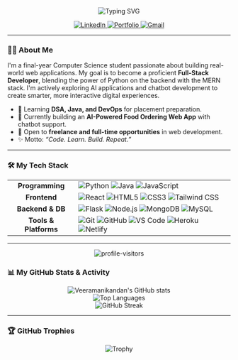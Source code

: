 <div align="center">
  <img src="https://readme-typing-svg.demolab.com?font=Fira+Code&weight=600&size=28&pause=900&center=true&vCenter=true&width=700&lines=Hi%2C+I'm+Jeevabarathi;Full-Stack+Developer+(Python+%2B+MERN);AI+Explorer+%7C+Chatbot+Builder;Code.+Learn.+Build.+Repeat." alt="Typing SVG" />
</div>

<p align="center">
  <a href="https://www.linkedin.com/in/jeevabarathi-d" target="_blank">
    <img src="https://img.shields.io/badge/LinkedIn-0A66C2?style=for-the-badge&logo=linkedin&logoColor=white" alt="LinkedIn">
  </a>
  <a href="https://jeevabarathi-portfolio.netlify.app/" target="_blank">
    <img src="https://img.shields.io/badge/Portfolio-FF5722?style=for-the-badge&logo=Google-chrome&logoColor=white" alt="Portfolio">
  </a>
   <a href="mailto:jeevabarathi6369@gmail.com">
    <img src="https://img.shields.io/badge/Gmail-D14836?style=for-the-badge&logo=gmail&logoColor=white" alt="Gmail">
  </a>
</p>

---

### 👨‍💻 About Me

I'm a final-year Computer Science student passionate about building real-world web applications. My goal is to become a proficient **Full-Stack Developer**, blending the power of Python on the backend with the MERN stack. I'm actively exploring AI applications and chatbot development to create smarter, more interactive digital experiences.

- 🌱 Learning **DSA, Java, and DevOps** for placement preparation.
- 🚀 Currently building an **AI-Powered Food Ordering Web App** with chatbot support.
- 💼 Open to **freelance and full-time opportunities** in web development.
- ✨ Motto: *“Code. Learn. Build. Repeat.”*

---

### 🛠️ My Tech Stack

<table>
  <tr>
    <td align="center"><strong>Programming</strong></td>
    <td>
      <img src="https://img.shields.io/badge/Python-3776AB?style=for-the-badge&logo=python&logoColor=white" alt="Python">
      <img src="https://img.shields.io/badge/Java-007396?style=for-the-badge&logo=java&logoColor=white" alt="Java">
      <img src="https://img.shields.io/badge/JavaScript-F7DF1E?style=for-the-badge&logo=javascript&logoColor=black" alt="JavaScript">
    </td>
  </tr>
  <tr>
    <td align="center"><strong>Frontend</strong></td>
    <td>
      <img src="https://img.shields.io/badge/React-20232A?style=for-the-badge&logo=react&logoColor=61DAFB" alt="React">
      <img src="https://img.shields.io/badge/HTML5-E34F26?style=for-the-badge&logo=html5&logoColor=white" alt="HTML5">
      <img src="https://img.shields.io/badge/CSS3-1572B6?style=for-the-badge&logo=css3&logoColor=white" alt="CSS3">
      <img src="https://img.shields.io/badge/Tailwind_CSS-38B2AC?style=for-the-badge&logo=tailwind-css&logoColor=white" alt="Tailwind CSS">
    </td>
  </tr>
  <tr>
    <td align="center"><strong>Backend & DB</strong></td>
    <td>
      <img src="https://img.shields.io/badge/Flask-000000?style=for-the-badge&logo=flask&logoColor=white" alt="Flask">
      <img src="https://img.shields.io/badge/Node.js-339933?style=for-the-badge&logo=nodedotjs&logoColor=white" alt="Node.js">
      <img src="https://img.shields.io/badge/MongoDB-47A248?style=for-the-badge&logo=mongodb&logoColor=white" alt="MongoDB">
      <img src="https://img.shields.io/badge/MySQL-005C84?style=for-the-badge&logo=mysql&logoColor=white" alt="MySQL">
    </td>
  </tr>
  <tr>
    <td align="center"><strong>Tools & Platforms</strong></td>
    <td>
      <img src="https://img.shields.io/badge/Git-F05032?style=for-the-badge&logo=git&logoColor=white" alt="Git">
      <img src="https://img.shields.io/badge/GitHub-181717?style=for-the-badge&logo=github&logoColor=white" alt="GitHub">
      <img src="https://img.shields.io/badge/VS_Code-0078D4?style=for-the-badge&logo=visual-studio-code&logoColor=white" alt="VS Code">
      <img src="https://img.shields.io/badge/Heroku-430098?style=for-the-badge&logo=heroku&logoColor=white" alt="Heroku">
      <img src="https://img.shields.io/badge/Netlify-00C7B7?style=for-the-badge&logo=netlify&logoColor=white" alt="Netlify">
    </td>
  </tr>
</table>

---
<p align="center">
  <img src="https://komarev.com/ghpvc/?username=Jeevabarathi&label=Profile%20Visitors&color=blueviolet&style=flat-square" alt="profile-visitors" />
</p>

### 📊 My GitHub Stats & Activity

<p align="center">
  <img src="https://github-readme-stats.vercel.app/api?username=Jeeva-barathi&show_icons=true&theme=tokyonight&rank_icon=github&hide_border=true" alt="Veeramanikandan's GitHub stats" />
  <br/>
  <img src="https://github-readme-stats.vercel.app/api/top-langs/?username=Jeeva-barathi&layout=compact&theme=tokyonight&hide_border=true" alt="Top Languages" />
  <br/>
  <img src="https://streak-stats.demolab.com?user=Jeeva-barathi&theme=tokyonight&hide_border=true" alt="GitHub Streak" />
</p>

---

### 🏆 GitHub Trophies

<p align="center">
  <img src="https://github-profile-trophy.vercel.app/?username=Jeeva-barathi&theme=tokyonight&no-frame=true&no-bg=true&margin-w=15&margin-h=15&cache_bust=1" alt="Trophy" />
</p>
